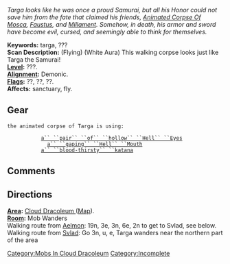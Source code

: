 *Targa looks like he was once a proud Samurai, but all his Honor could
not save him from the fate that claimed his friends, [Animated Corpse Of
Mosca](Animated_Corpse_Of_Mosca "wikilink"),
[Faustus](Animated_Lich,_Faustus.md "wikilink"), and
[Millament](Millament_The_Mad_Necromancer.md "wikilink"). Somehow, in
death, his armor and sword have become evil, cursed, and seemingly able
to think for themselves.*

**Keywords:** targa, ???  
**Scan Description:** (Flying) (White Aura) This walking corpse looks
just like Targa the Samurai!  
**[Level](Level.md "wikilink"):** ???.  
**[Alignment](Alignment.md "wikilink"):** Demonic.  
**[Flags](:Category:_Mob_Types.md "wikilink"):** ??, ??, ??.  
**Affects:** sanctuary, fly.  

## Gear

`the animated corpse of Targa is using:`  
  
<on body>`           `[`a`` ``pair`` ``of`` ``hollow`` ``Hell`` ``Eyes`](Pair_Of_Hollow_Hell_Eyes.md "wikilink")  
<waist>`             `[`a`` ``gaping`` ``Hell`` ``Mouth`](Gaping_Hell_Mouth.md "wikilink")  
<wielded>`           `[`a`` ``blood-thirsty`` ``katana`](Blood-Thirsty_Katana.md "wikilink")

## Comments

## Directions

**[Area](:Category:_Areas.md "wikilink"):** [ Cloud Dracoleum
](:Category:_Cloud_Dracoleum.md "wikilink")
([Map](Cloud_Dracoleum_Map.md "wikilink")).  
**[Room](:Category:_Rooms.md "wikilink"):** Mob Wanders  
Walking route from [Aelmon](Aelmon.md "wikilink"): 19n, 3e, 3n, 6e, 2n
to get to Svlad, see below.  
Walking route from [Svlad](Svlad_The_Very_Burly.md "wikilink"): Go 3n,
u, e, Targa wanders near the northern part of the area  

[Category:Mobs In Cloud
Dracoleum](Category:Mobs_In_Cloud_Dracoleum "wikilink")
[Category:Incomplete](Category:Incomplete "wikilink")
